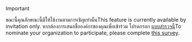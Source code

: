 > [!IMPORTANT]
> <span data-ttu-id="12331-101">ขณะนี้คุณลักษณะนี้มีให้ใช้งานตามการเชิญเท่านั้น</span><span class="sxs-lookup"><span data-stu-id="12331-101">This feature is currently available by invitation only.</span></span> <span data-ttu-id="12331-102">หากต้องการเสนอชื่อองค์กรของคุณเพื่อเข้าร่วม โปรดกรอก [แบบสำรวจนี้](https://aka.ms/ax2012upgrade)</span><span class="sxs-lookup"><span data-stu-id="12331-102">To nominate your organization to participate, please complete [this survey](https://aka.ms/ax2012upgrade).</span></span> 
